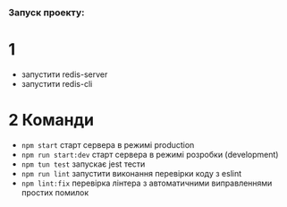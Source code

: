 ### Запуск проекту:

# 1

- запустити redis-server
- запустити redis-cli

# 2 Команди

- `npm start` старт сервера в режимі production
- `npm run start:dev` старт сервера в режимі розробки (development)
- `npm tun test` запускає jest тести
- `npm run lint` запустити виконання перевірки коду з eslint
- `npm lint:fix` перевірка лінтера з автоматичними виправленнями простих помилок
